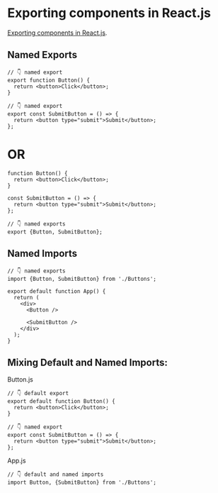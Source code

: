 # Exporting components in React.js

[Exporting components in React.js](https://bobbyhadz.com/blog/react-export-component-function).

## Named Exports
```
// 👇️ named export
export function Button() {
  return <button>Click</button>;
}

// 👇️ named export
export const SubmitButton = () => {
  return <button type="submit">Submit</button>;
};
```
# OR
```
function Button() {
  return <button>Click</button>;
}

const SubmitButton = () => {
  return <button type="submit">Submit</button>;
};

// 👇️ named exports
export {Button, SubmitButton};
```
## Named Imports
```
// 👇️ named exports
import {Button, SubmitButton} from './Buttons';

export default function App() {
  return (
    <div>
      <Button />

      <SubmitButton />
    </div>
  );
}
```

## Mixing Default and Named Imports:
Button.js
```
// 👇️ default export
export default function Button() {
  return <button>Click</button>;
}

// 👇️ named export
export const SubmitButton = () => {
  return <button type="submit">Submit</button>;
};
```
App.js
```
// 👇️ default and named imports
import Button, {SubmitButton} from './Buttons';
```
